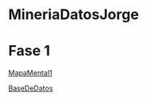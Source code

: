 # MineriaDatosJorge

# Fase 1

[MapaMental1](https://github.com/CruzLermaJorge/MineriaDatosJorge/blob/main/MapaMental_1_1867341.pdf)

[BaseDeDatos](https://github.com/GalindoVazquezJesusAlfonso/Mineria_Datos/blob/main/Tareas/Equipo_10-Ejercicio%20Base%20de%20Datos.pdf)

